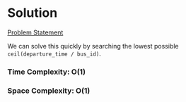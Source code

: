 # Solution

[Problem Statement](https://adventofcode.com/2020/day/13#part1)

We can solve this quickly by searching the lowest possible `ceil(departure_time / bus_id)`.

### Time Complexity: O(1)
### Space Complexity: O(1)
